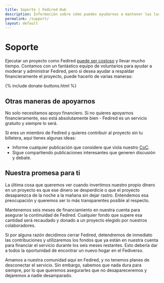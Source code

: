 ```yaml
---
title: Soporte | Fedired Hub
description: Información sobre cómo puedes ayudarnos a mantener las luces encendidas.
permalink: /support/
layout: default
---
```

# Soporte

Ejecutar un proyecto como Fedired [puede ser costoso](/finanzas/) y llevar mucho tiempo. Contamos con un fantástico equipo de voluntarios para ayudar a moderar y administrar Fedired, pero si desea ayudar a respaldar financieramente el proyecto, puede hacerlo de varias maneras:

{% include donate-buttons.html %}

## Otras maneras de apoyarnos

No solo necesitamos apoyo financiero. Si no quieres apoyarnos financieramente, eso está absolutamente bien - Fedired es un servicio gratuito y siempre lo será.

Si eres un miembro de Fedired y quieres contribuir al proyecto sin tu billetera, aquí tienes algunas ideas:

* Informe cualquier publicación que considere que viola nuestro [CoC](/coc/).
* Sigue compartiendo publicaciones interesantes que generen discusión y debate.
## Nuestra promesa para ti

La última cosa que queremos ver cuando invertimos nuestro propio dinero en un proyecto es que ese dinero se desperdicie o que el proyecto desaparezca de la noche a la mañana sin dejar rastro. Entendemos esa preocupación y queremos ser lo más transparentes posible al respecto.

Mantenemos seis meses de financiamiento en nuestra cuenta para asegurar la continuidad de Fedired. Cualquier fondo que supere esa cantidad será recaudado y donado a un proyecto elegido por nuestros colaboradores.

Si por alguna razón decidimos cerrar Fedired, detendremos de inmediato las contribuciones y utilizaremos los fondos que ya están en nuestra cuenta para financiar el servicio durante los seis meses restantes. Esto debería dar a todos la oportunidad de encontrar un nuevo hogar en el Fediverso.

Amamos a nuestra comunidad aquí en Fedired, y no tenemos planes de desconectar el servicio. Sin embargo, sabemos que nada dura para siempre, por lo que queremos asegurarles que no desapareceremos y dejaremos a nadie desamparado.

